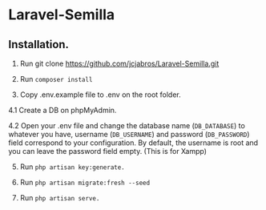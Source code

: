 # Laravel-Semilla

## Installation.

1. Run git clone https://github.com/jcjabros/Laravel-Semilla.git

2. Run `composer install`

3. Copy .env.example file to .env on the root folder.

4.1 Create a DB on phpMyAdmin.

4.2 Open your .env file and change the database name (`DB_DATABASE`) to whatever you have, username (`DB_USERNAME`) and password (`DB_PASSWORD`) field correspond to your configuration. By default, the username is root and you can leave the password field empty. (This is for Xampp) 

5. Run `php artisan key:generate.`

6. Run `php artisan migrate:fresh --seed`

7. Run `php artisan serve.`
